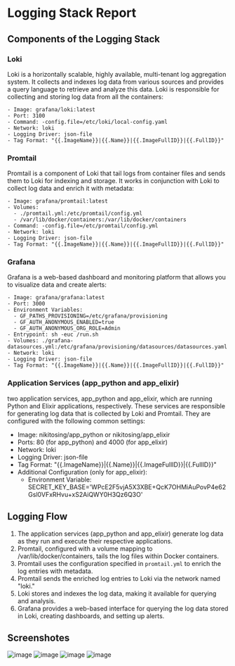 # Logging Stack Report

## Components of the Logging Stack

### Loki

Loki is a horizontally scalable, highly available, multi-tenant log aggregation system. It collects and indexes log data from various sources and provides a query language to retrieve and analyze this data. Loki is responsible for collecting and storing log data from all the containers:

```
- Image: grafana/loki:latest
- Port: 3100
- Command: -config.file=/etc/loki/local-config.yaml
- Network: loki
- Logging Driver: json-file
- Tag Format: "{{.ImageName}}|{{.Name}}|{{.ImageFullID}}|{{.FullID}}"
```

### Promtail

Promtail is a component of Loki that tail logs from container files and sends them to Loki for indexing and storage. It works in conjunction with Loki to collect log data and enrich it with metadata:

```
- Image: grafana/promtail:latest
- Volumes:
  - ./promtail.yml:/etc/promtail/config.yml
  - /var/lib/docker/containers:/var/lib/docker/containers
- Command: -config.file=/etc/promtail/config.yml
- Network: loki
- Logging Driver: json-file
- Tag Format: "{{.ImageName}}|{{.Name}}|{{.ImageFullID}}|{{.FullID}}"
```

### Grafana

Grafana is a web-based dashboard and monitoring platform that allows you to visualize data and create alerts:

```
- Image: grafana/grafana:latest
- Port: 3000
- Environment Variables:
  - GF_PATHS_PROVISIONING=/etc/grafana/provisioning
  - GF_AUTH_ANONYMOUS_ENABLED=true
  - GF_AUTH_ANONYMOUS_ORG_ROLE=Admin
- Entrypoint: sh -euc /run.sh
- Volumes: ./grafana-datasources.yml:/etc/grafana/provisioning/datasources/datasources.yaml
- Network: loki
- Logging Driver: json-file
- Tag Format: "{{.ImageName}}|{{.Name}}|{{.ImageFullID}}|{{.FullID}}"
```

### Application Services (app_python and app_elixir)

two application services, app_python and app_elixir, which are running Python and Elixir applications, respectively. These services are responsible for generating log data that is collected by Loki and Promtail. They are configured with the following common settings:

- Image: nikitosing/app_python or nikitosing/app_elixir
- Ports: 80 (for app_python) and 4000 (for app_elixir)
- Network: loki
- Logging Driver: json-file
- Tag Format: "{{.ImageName}}|{{.Name}}|{{.ImageFullID}}|{{.FullID}}"
- Additional Configuration (only for app_elixir):
  - Environment Variable: SECRET_KEY_BASE='WPcE2F5vjA5X3XBE+QcK7OHMiAuPovP4e62Gsl0VFxRHvu+xS2AiQWY0H3Qz6Q3O'

## Logging Flow

1. The application services (app_python and app_elixir) generate log data as they run and execute their respective applications.
2. Promtail, configured with a volume mapping to /var/lib/docker/containers, tails the log files within Docker containers.
3. Promtail uses the configuration specified in `promtail.yml` to enrich the log entries with metadata.
4. Promtail sends the enriched log entries to Loki via the network named "loki."
5. Loki stores and indexes the log data, making it available for querying and analysis.
6. Grafana provides a web-based interface for querying the log data stored in Loki, creating dashboards, and setting up alerts.


## Screenshotes

![image](https://github.com/nikitosing/core-course-labs/assets/32202610/02add985-59aa-41b3-8f96-222653f98857)
![image](https://github.com/nikitosing/core-course-labs/assets/32202610/7b558d12-9d96-4b55-98c4-7c2e843cf59b)
![image](https://github.com/nikitosing/core-course-labs/assets/32202610/ead53ff4-b841-4a01-a553-6569c7c7349d)
![image](https://github.com/nikitosing/core-course-labs/assets/32202610/c1c29bcd-5e9a-4d82-9f00-1b5788097886)

